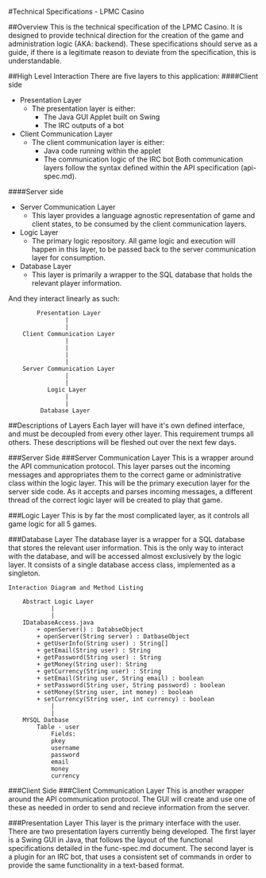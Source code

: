 #Technical Specifications - LPMC Casino

##Overview
This is the technical specification of the LPMC Casino. It is designed to provide technical direction for the creation
of the game and administration logic (AKA: backend). These specifications should serve as a guide, if there is a
legitimate reason to deviate from the specification, this is understandable. 

##High Level Interaction
There are five layers to this application:
####Client side
- Presentation Layer
    - The presentation layer is either:
        - The Java GUI Applet built on Swing
        - The IRC outputs of a bot
- Client Communication Layer
    - The client communication layer is either:
        - Java code running within the applet
        - The communication logic of the IRC bot
    Both communication layers follow the syntax defined within the API specification (api-spec.md).

####Server side
- Server Communication Layer
    - This layer provides a language agnostic representation of game and client states, to be consumed by the client
    communication layers.
- Logic Layer
    - The primary logic repository. All game logic and execution will happen in this layer, to be passed back to the
    server communication layer for consumption.
- Database Layer
    - This layer is primarily a wrapper to the SQL database that holds the relevant player information.

And they interact linearly as such:

            Presentation Layer
                    |
                    |
        Client Communication Layer
                    |
                    |
                    |
                    |
        Server Communication Layer            
                    |
                    |
               Logic Layer
                    |
                    |
             Database Layer

##Descriptions of Layers
Each layer will have it's own defined interface, and must be decoupled from every other layer. This requirement
trumps all others. These descriptions will be fleshed out over the next few days.

###Server Side
###Server Communication Layer
This is a wrapper around the API communication protocol. This layer parses out the incoming messages and appropriates
them to the correct game or administrative class within the logic layer. This will be the primary execution layer for
the server side code. As it accepts and parses incoming messages, a different thread of the correct logic layer will be 
created to play that game.

###Logic Layer
This is by far the most complicated layer, as it controls all game logic for all 5 games.

###Database Layer
The database layer is a wrapper for a SQL database that stores the relevant user information. This is the only way
to interact with the database, and will be accessed almost exclusively by the logic layer. It consists of a single
database access class, implemented as a singleton.

    Interaction Diagram and Method Listing
        
        Abstract Logic Layer
                |
                |
        IDatabaseAccess.java
            + openServer() : DatabseObject 
            + openServer(String server) : DatbaseObject
            + getUserInfo(String user) : String[]
            + getEmail(String user) : String
            + getPassword(String user) : String
            + getMoney(String user): String
            + getCurrency(String user) : String
            + setEmail(String user, String email) : boolean
            + setPassword(String user, String password) : boolean
            + setMoney(String user, int money) : boolean
            + setCurrency(String user, int currency) : boolean
                |
                |
        MYSQL Datbase
            Table - user
                Fields:
                pkey
                username
                password
                email
                money
                currency
                    

###Client Side
###Client Communication Layer
This is another wrapper around the API communication protocol. The GUI will create and use one of these as needed 
in order to send and recieve information from the server. 

###Presentation Layer
This layer is the primary interface with the user. There are two presentation layers currently being developed. The
first layer is a Swing GUI in Java, that follows the layout of the functional specifications detailed in the
func-spec.md document. The second layer is a plugin for an IRC bot, that uses a consistent set of commands in order
to provide the same functionality in a text-based format. 